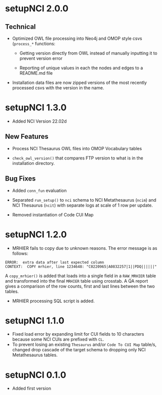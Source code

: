 # setupNCI 2.0.0  


## Technical

* Optimized OWL file processing into Neo4j and OMOP style csvs (`process_*` functions:  

  - Getting version directly from OWL instead of manually inputting it to 
    prevent version error 
  
  - Reporting of unique values in each the nodes and edges to a 
    README.md file  
    
* Installation data files are now zipped versions of the most 
recently processed csvs with the version in the name.  

    
# setupNCI 1.3.0   

* Added NCI Version 22.02d  


## New Features  

* Process NCI Thesaurus OWL files into OMOP Vocabulary tables  

* `check_owl_version()` that compares FTP version to what is in the installation directory.  

## Bug Fixes  

* Added `conn_fun` evaluation  

* Separated `run_setup()` to `nci` schema to 
NCI Metathesaurus (`ncim`) and NCI Thesaurus (`ncit`) with 
separate logs at scale of 1 row per update.  

* Removed instantiation of Code CUI Map  


# setupNCI 1.2.0    

* MRHIER fails to copy due to unknown reasons. The error 
message is as follows:  
```
ERROR:  extra data after last expected column
CONTEXT:  COPY mrhier, line 1234648: "C0220965|A0832257|1||PDQ||||||"
```
A `copy_mrhier()` is added that loads into a single field in a 
`RAW_MRHIER` table and transformed into the final `MRHIER` 
table using crosstab. A QA report gives a comparison of the 
row counts, first and last lines between the two tables.  

* MRHIER processing SQL script is added.  


# setupNCI 1.1.0  

* Fixed load error by expanding limit for CUI fields to 
10 characters because some NCI CUIs are prefixed with `CL`.  
* To prevent losing an existing `Thesaurus` and/or 
`Code To CUI Map` table/s, changed drop cascade of the 
target schema to dropping only NCI Metathesaurus tables.  


# setupNCI 0.1.0  

* Added first version  
